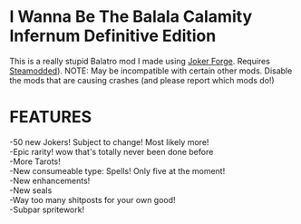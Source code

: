 # I Wanna Be The Balala Calamity Infernum Definitive Edition

This is a really stupid Balatro mod I made using [Joker Forge](https://github.com/Jayd-H/joker-forge). Requires [Steamodded](https://github.com/Steamodded/smods)).
NOTE: May be incompatible with certain other mods. Disable the mods that are causing crashes (and please report which mods do!) 

# FEATURES
-50 new Jokers! Subject to change! Most likely more!\
-Epic rarity! wow that's totally never been done before\
-More Tarots!\
-New consumeable type: Spells! Only five at the moment!\
-New enhancements!\
-New seals\
-Way too many shitposts for your own good!\
-Subpar spritework!
